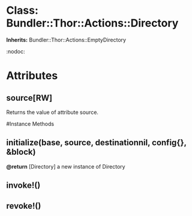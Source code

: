 # Class: Bundler::Thor::Actions::Directory
**Inherits:** Bundler::Thor::Actions::EmptyDirectory
    

:nodoc:


# Attributes
## source[RW] [](#attribute-i-source)
Returns the value of attribute source.


#Instance Methods
## initialize(base, source, destinationnil, config{}, &block) [](#method-i-initialize)

**@return** [Directory] a new instance of Directory

## invoke!() [](#method-i-invoke!)

## revoke!() [](#method-i-revoke!)


